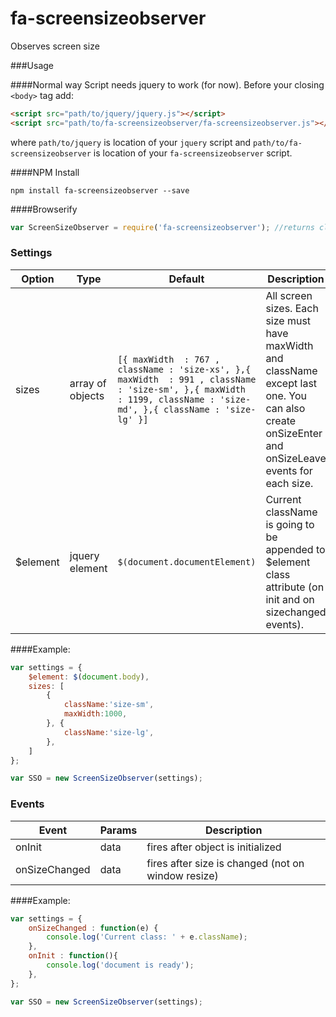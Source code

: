 # fa-screensizeobserver
Observes screen size

###Usage

####Normal way
Script needs jquery to work (for now). Before your closing ```<body>``` tag add:
```html
<script src="path/to/jquery/jquery.js"></script>
<script src="path/to/fa-screensizeobserver/fa-screensizeobserver.js"></script>
```  
where `path/to/jquery` is location of your `jquery` script and `path/to/fa-screensizeobserver` is location of your `fa-screensizeobserver` script.  


####NPM Install
```
npm install fa-screensizeobserver --save
```

####Browserify 
```javascript
var ScreenSizeObserver = require('fa-screensizeobserver'); //returns class
```

### Settings

Option | Type | Default | Description
------ | ---- | ------- | -----------
sizes | array of objects | ```[{ maxWidth  : 767 , className : 'size-xs', },{ maxWidth  : 991 , className : 'size-sm', },{ maxWidth  : 1199, className : 'size-md', },{ className : 'size-lg' }]``` | All screen sizes. Each size must have maxWidth and className except last one. You can also create onSizeEnter and onSizeLeave events for each size.
$element | jquery element | `$(document.documentElement)` | Current className is going to be appended to $element class attribute (on init and on sizechanged events).

####Example:
```javascript
var settings = {
	$element: $(document.body),
	sizes: [
		{ 
			className:'size-sm', 
			maxWidth:1000, 
		}, { 
			className:'size-lg', 
		},
	]
};

var SSO = new ScreenSizeObserver(settings);
```  

### Events

Event  | Params | Description
-----  | ------ | -----------
onInit | data   | fires after object is initialized
onSizeChanged | data | fires after size is changed (not on window resize)

####Example:
```javascript
var settings = {
	onSizeChanged : function(e) {
		console.log('Current class: ' + e.className);
	},
	onInit : function(){
		console.log('document is ready');
	}, 
};

var SSO = new ScreenSizeObserver(settings);
```  